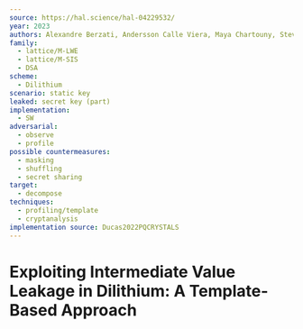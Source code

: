 ```yaml
---
source: https://hal.science/hal-04229532/
year: 2023
authors: Alexandre Berzati, Andersson Calle Viera, Maya Chartouny, Steven Madec, Damien Vergnaud, David Vigilant
family:
  - lattice/M-LWE
  - lattice/M-SIS
  - DSA
scheme:
  - Dilithium
scenario: static key
leaked: secret key (part)
implementation:
  - SW
adversarial:
  - observe
  - profile
possible countermeasures:
  - masking
  - shuffling
  - secret sharing
target:
  - decompose
techniques:
  - profiling/template
  - cryptanalysis
implementation source: Ducas2022PQCRYSTALS
---
```

# Exploiting Intermediate Value Leakage in Dilithium: A Template-Based Approach

